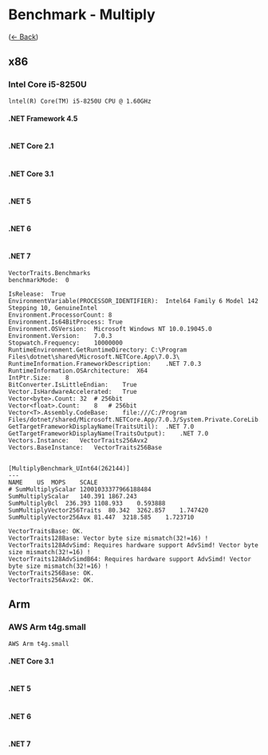 # Benchmark - Multiply
([← Back](README.md))

## x86

### lntel Core i5-8250U
`lntel(R) Core(TM) i5-8250U CPU @ 1.60GHz`

#### .NET Framework 4.5

```
```

#### .NET Core 2.1

```
```

#### .NET Core 3.1

```
```

#### .NET 5

```
```

#### .NET 6

```
```

#### .NET 7

```
VectorTraits.Benchmarks
benchmarkMode:	0

IsRelease:	True
EnvironmentVariable(PROCESSOR_IDENTIFIER):	Intel64 Family 6 Model 142 Stepping 10, GenuineIntel
Environment.ProcessorCount:	8
Environment.Is64BitProcess:	True
Environment.OSVersion:	Microsoft Windows NT 10.0.19045.0
Environment.Version:	7.0.3
Stopwatch.Frequency:	10000000
RuntimeEnvironment.GetRuntimeDirectory:	C:\Program Files\dotnet\shared\Microsoft.NETCore.App\7.0.3\
RuntimeInformation.FrameworkDescription:	.NET 7.0.3
RuntimeInformation.OSArchitecture:	X64
IntPtr.Size:	8
BitConverter.IsLittleEndian:	True
Vector.IsHardwareAccelerated:	True
Vector<byte>.Count:	32	# 256bit
Vector<float>.Count:	8	# 256bit
Vector<T>.Assembly.CodeBase:	file:///C:/Program Files/dotnet/shared/Microsoft.NETCore.App/7.0.3/System.Private.CoreLib.dll
GetTargetFrameworkDisplayName(TraitsUtil):	.NET 7.0
GetTargetFrameworkDisplayName(TraitsOutput):	.NET 7.0
Vectors.Instance:	VectorTraits256Avx2
Vectors.BaseInstance:	VectorTraits256Base


[MultiplyBenchmark_UInt64(262144)]
---
NAME	US	MOPS	SCALE
# SumMultiplyScalar	12001033377966188484
SumMultiplyScalar	140.391	1867.243
SumMultiplyBcl	236.393	1108.933	0.593888
SumMultiplyVector256Traits	80.342	3262.857	1.747420
SumMultiplyVector256Avx	81.447	3218.585	1.723710

VectorTraitsBase: OK.
VectorTraits128Base: Vector byte size mismatch(32!=16) !
VectorTraits128AdvSimd: Requires hardware support AdvSimd! Vector byte size mismatch(32!=16) !
VectorTraits128AdvSimdB64: Requires hardware support AdvSimd! Vector byte size mismatch(32!=16) !
VectorTraits256Base: OK.
VectorTraits256Avx2: OK.
```

## Arm

### AWS Arm t4g.small
`AWS Arm t4g.small`

#### .NET Core 3.1

```
```

#### .NET 5

```
```

#### .NET 6

```
```

#### .NET 7

```
```

